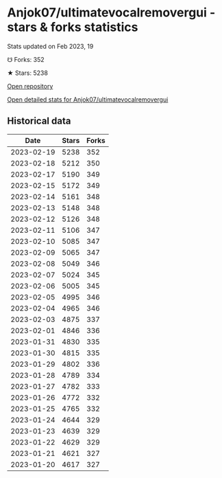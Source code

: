 # Anjok07/ultimatevocalremovergui - stars & forks statistics

Stats updated on Feb 2023, 19

☋ Forks: 352

★ Stars: 5238

[Open repository](https://github.com/Anjok07/ultimatevocalremovergui)

[Open detailed stats for Anjok07/ultimatevocalremovergui](https://reviewgithub.com/rep/Anjok07/ultimatevocalremovergui)

## Historical data
| Date | Stars | Forks |
|------|-------|-------|
| 2023-02-19 | 5238 | 352 | 
| 2023-02-18 | 5212 | 350 | 
| 2023-02-17 | 5190 | 349 | 
| 2023-02-15 | 5172 | 349 | 
| 2023-02-14 | 5161 | 348 | 
| 2023-02-13 | 5148 | 348 | 
| 2023-02-12 | 5126 | 348 | 
| 2023-02-11 | 5106 | 347 | 
| 2023-02-10 | 5085 | 347 | 
| 2023-02-09 | 5065 | 347 | 
| 2023-02-08 | 5049 | 346 | 
| 2023-02-07 | 5024 | 345 | 
| 2023-02-06 | 5005 | 345 | 
| 2023-02-05 | 4995 | 346 | 
| 2023-02-04 | 4965 | 346 | 
| 2023-02-03 | 4875 | 337 | 
| 2023-02-01 | 4846 | 336 | 
| 2023-01-31 | 4830 | 335 | 
| 2023-01-30 | 4815 | 335 | 
| 2023-01-29 | 4802 | 336 | 
| 2023-01-28 | 4789 | 334 | 
| 2023-01-27 | 4782 | 333 | 
| 2023-01-26 | 4772 | 332 | 
| 2023-01-25 | 4765 | 332 | 
| 2023-01-24 | 4644 | 329 | 
| 2023-01-23 | 4639 | 329 | 
| 2023-01-22 | 4629 | 329 | 
| 2023-01-21 | 4621 | 327 | 
| 2023-01-20 | 4617 | 327 | 

